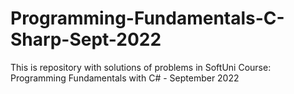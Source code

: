 # Programming-Fundamentals-C-Sharp-Sept-2022
This is repository with solutions of problems in SoftUni Course: Programming Fundamentals with C# - September 2022
